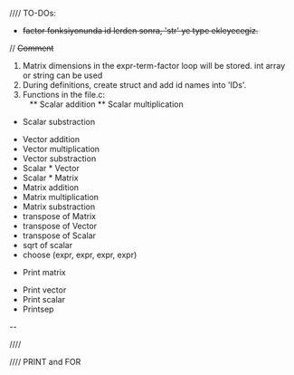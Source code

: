 
//// TO-DOs:
- ~~factor fonksiyonunda id lerden sonra, 'str' ye type ekleyecegiz.~~

// ~~Comment~~

1. Matrix dimensions in the expr-term-factor loop will be stored. int array or string can be used
2. During definitions, create struct and add id names into 'IDs'.
3. Functions in the file.c:\
&nbsp;&nbsp;&nbsp;** Scalar addition
  ** Scalar multiplication
  + Scalar substraction
  - Vector addition
  - Vector multiplication
  - Vector substraction
  - Scalar * Vector
  - Scalar * Matrix
  - Matrix addition
  - Matrix multiplication
  - Matrix substraction 
  - transpose of Matrix
  - transpose of Vector
  - transpose of Scalar
  - sqrt of scalar
  - choose (expr, expr, expr, expr)
  + Print matrix
  - Print vector
  - Print scalar
  - Printsep

-- 

//// 





//// PRINT and FOR
